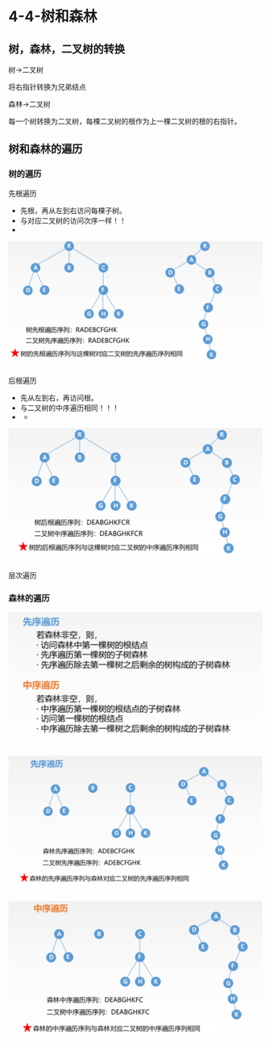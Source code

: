 # 4-4-树和森林

## 树，森林，二叉树的转换

树-&gt;二叉树

将右指针转换为兄弟结点

森林-&gt;二叉树

每一个树转换为二叉树，每棵二叉树的根作为上一棵二叉树的根的右指针。

## 树和森林的遍历

### 树的遍历

先根遍历

* 先根，再从左到右访问每棵子树。
* 与对应二叉树的访问次序一样！！
* 
![](../../.gitbook/assets/image%20%2816%29.png)

后根遍历

* 先从左到右，再访问根。
* 与二叉树的中序遍历相同！！！
* * 
![](../../.gitbook/assets/image%20%28321%29.png)

层次遍历

### 森林的遍历

![](../../.gitbook/assets/image%20%2899%29.png)

![](../../.gitbook/assets/image%20%2831%29.png)

![](../../.gitbook/assets/image%20%28317%29.png)





